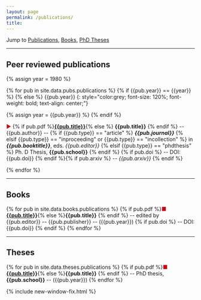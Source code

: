 ```yaml
---
layout: page
permalink: /publications/
title: 
---
```


Jump to [Publications](#peer-reviewed-publications), [Books](#books), [PhD Theses](#theses)

---

## Peer reviewed publications

{% assign year = 1980 %}

{% for pub in site.data.pubs.publications %}
{% if {{pub.year}} == {{year}} %} 
{% else %} 
{{pub.year}}
{: style="color:grey; font-size: 120%; font-weight: bold; text-align: center;"}

{% assign year = {{pub.year}} %}
{% endif %} 

<span style="color: #c90016">▶︎</span> {% if pub.pdf %}[**{{pub.title}}**]({{pub.pdf}}){% else %} **{{pub.title}}** {% endif %}
 -- {{pub.author}} --
{% if {{pub.type}} == "article" %} ***{{pub.journal}}***
{% elsif {{pub.type}} == "inproceeding" or {{pub.type}} == "incollection" %} in ***{{pub.booktitle}}***, eds. *{{pub.editor}}*
{% elsif {{pub.type}} == "phdthesis" %} Ph. D Thesis, **{{pub.school}}**
{% endif %} {% if pub.doi %} -- DOI: {{pub.doi}} {% endif %}{% if pub.arxiv %} -- *{{pub.arxiv}}* {% endif %}

{% endfor %}

---
## Books

{% for pub in site.data.books.publications %}
{% if pub.pdf %}<span style="color: #c90016">■</span> [**{{pub.title}}**]({{pub.pdf}}){% else %}**{{pub.title}}** {% endif %}
 -- edited by {{pub.editor}} -- {{pub.publisher}}
 -- ({{pub.year}}) {% if pub.doi %} -- DOI: {{pub.doi}} {% endif %}
{% endfor %}


---
## Theses

{% for pub in site.data.theses.publications %}
{% if pub.pdf %}<span style="color: #c90016">■</span> [**{{pub.title}}**]({{pub.pdf}}){% else %}**{{pub.title}}** {% endif %}
 -- PhD thesis, **{{pub.school}}** -- ({{pub.year}})
{% endfor %}

{% include new-window-fix.html %}
